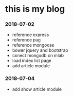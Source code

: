 # this is my blog

### 2018-07-02
* reference express
* reference pug
* reference mongoose
* bower jquery and bootstrap
* conect mongodb on mlab
* load index list page
* add article module

### 2018-07-04
* add show article module
